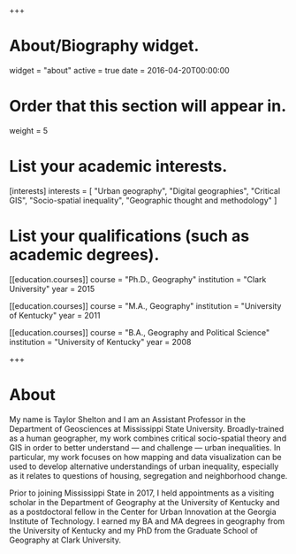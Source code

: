 +++
# About/Biography widget.
widget = "about"
active = true
date = 2016-04-20T00:00:00

# Order that this section will appear in.
weight = 5

# List your academic interests.
[interests]
  interests = [
    "Urban geography",
    "Digital geographies",
    "Critical GIS",
    "Socio-spatial inequality",
    "Geographic thought and methodology"
  ]

# List your qualifications (such as academic degrees).
[[education.courses]]
  course = "Ph.D., Geography"
  institution = "Clark University"
  year = 2015

[[education.courses]]
  course = "M.A., Geography"
  institution = "University of Kentucky"
  year = 2011

[[education.courses]]
  course = "B.A., Geography and Political Science"
  institution = "University of Kentucky"
  year = 2008
 
+++

# About

My name is Taylor Shelton and I am an Assistant Professor in the Department of Geosciences at Mississippi State University. Broadly-trained as a human geographer, my work combines critical socio-spatial theory and GIS in order to better understand —  and challenge — urban inequalities. In particular, my work focuses on how mapping and data visualization can be used to develop alternative understandings of urban inequality, especially as it relates to questions of housing, segregation and neighborhood change.

Prior to joining Mississippi State in 2017, I held appointments as a visiting scholar in the Department of Geography at the University of Kentucky and as a postdoctoral fellow in the Center for Urban Innovation at the Georgia Institute of Technology. I earned my BA and MA degrees in geography from the University of Kentucky and my PhD from the Graduate School of Geography at Clark University.
